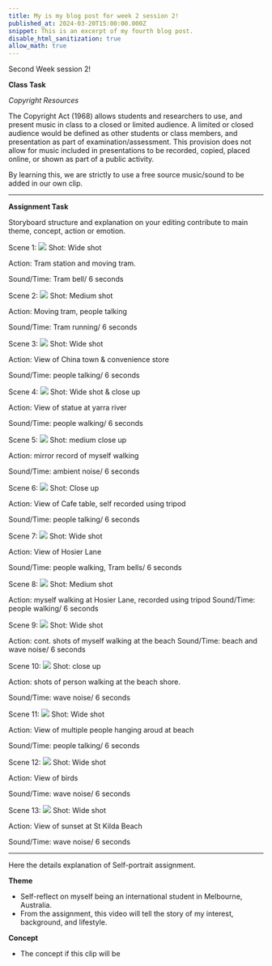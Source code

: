 ```yaml
---
title: My is my blog post for week 2 session 2!
published_at: 2024-03-20T15:00:00.000Z
snippet: This is an excerpt of my fourth blog post.
disable_html_sanitization: true
allow_math: true
---
```


Second Week session 2!

**Class Task**

*Copyright Resources*

The Copyright Act (1968) allows students and researchers to use, and present music in class to a closed or limited audience. A limited or closed audience would be defined as other students or class members, and presentation as part of examination/assessment. This provision does not allow for music included in presentations to be recorded, copied, placed online, or shown as part of a public activity.

By learning this, we are strictly to use a free source music/sound to be added in our own clip.

---

**Assignment Task**

Storyboard structure and explanation on your editing contribute to main theme, concept, action or emotion.

Scene 1:
![](/images/week2s2/Stb_01.jpg)
Shot: Wide shot

Action: Tram station and moving tram.

Sound/Time: Tram bell/ 6 seconds

Scene 2:
![](/images/week2s2/Stb_02.jpg)
Shot: Medium shot

Action: Moving tram, people talking

Sound/Time: Tram running/ 6 seconds

Scene 3:
![](/images/week2s2/Stb_03.jpg)
Shot: Wide shot

Action: View of China town & convenience store

Sound/Time: people talking/ 6 seconds

Scene 4:
![](/images/week2s2/Stb_04.jpg)
Shot: Wide shot & close up

Action: View of statue at yarra river

Sound/Time: people walking/ 6 seconds

Scene 5:
![](/images/week2s2/Stb_05.jpg)
Shot: medium close up

Action: mirror record of myself walking

Sound/Time: ambient noise/ 6 seconds

Scene 6:
![](/images/week2s2/Stb_06.jpg)
Shot: Close up

Action: View of Cafe table, self recorded using tripod

Sound/Time: people talking/ 6 seconds

Scene 7:
![](/images/week2s2/Stb_07.jpg)
Shot: Wide shot

Action: View of Hosier Lane

Sound/Time: people walking, Tram bells/ 6 seconds

Scene 8:
![](/images/week2s2/Stb_08.jpg)
Shot: Medium shot

Action: myself walking at Hosier Lane, recorded using tripod
Sound/Time: people walking/ 6 seconds

Scene 9:
![](/images/week2s2/Stb_09.jpg)
Shot: Wide shot

Action: cont. shots of myself walking at the beach
Sound/Time: beach and wave noise/ 6 seconds

Scene 10:
![](/images/week2s2/Stb_10.jpg)
Shot: close up

Action: shots of person walking at the beach shore.

Sound/Time: wave noise/ 6 seconds

Scene 11:
![](/images/week2s2/Stb_11.jpg)
Shot: Wide shot

Action: View of multiple people hanging aroud at beach

Sound/Time: people talking/ 6 seconds

Scene 12:
![](/images/week2s2/Stb_12.jpg)
Shot: Wide shot

Action: View of birds

Sound/Time: wave noise/ 6 seconds

Scene 13:
![](/images/week2s2/Stb_13.jpg)
Shot: Wide shot

Action: View of sunset at St Kilda Beach

Sound/Time: wave noise/ 6 seconds

---

Here the details explanation of Self-portrait assignment.


**Theme**

- Self-reflect on myself being an international student in Melbourne, Australia.
- From the assignment, this video will tell the story of my interest, background, and lifestyle.

**Concept**

- The concept if this clip will be 